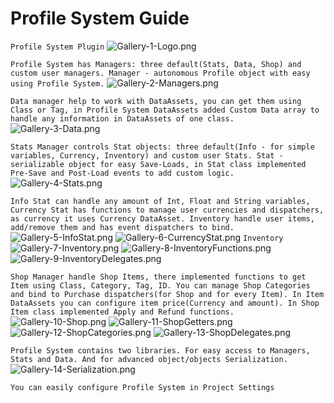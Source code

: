# Profile System Guide

```Profile System Plugin```
![Gallery-1-Logo.png](/Gallery-1-Logo.png)

```Profile System has Managers: three default(Stats, Data, Shop) and custom user managers. Manager - autonomous Profile object with easy using Profile System.```
![Gallery-2-Managers.png](/Gallery-2-Managers.png)

```Data manager help to work with DataAssets, you can get them using Class or Tag, in Profile System DataAssets added Custom Data array to handle any information in DataAssets of one class.```
![Gallery-3-Data.png](/Gallery-3-Data.png)

```Stats Manager controls Stat objects: three default(Info - for simple variables, Currency, Inventory) and custom user Stats. Stat - serializable object for easy Save-Loads, in Stat class implemented Pre-Save and Post-Load events to add custom logic.```
![Gallery-4-Stats.png](/Gallery-4-Stats.png)

```Info Stat can handle any amount of Int, Float and String variables, Currency Stat has functions to manage user currencies and dispatchers, as currency it uses Currency DataAsset. Inventory handle user items, add/remove them and has event dispatchers to bind.```
![Gallery-5-InfoStat.png](/Gallery-5-InfoStat.png)
![Gallery-6-CurrencyStat.png](/Gallery-6-CurrencyStat.png)
```Inventory```
![Gallery-7-Inventory.png](/Gallery-7-Inventory.png)
![Gallery-8-InventoryFunctions.png](/Gallery-8-InventoryFunctions.png)
![Gallery-9-InventoryDelegates.png](/Gallery-9-InventoryDelegates.png)

```Shop Manager handle Shop Items, there implemented functions to get Item using Class, Category, Tag, ID. You can manage Shop Categories and bind to Purchase dispatchers(for Shop and for every Item). In Item DataAssets you can configure item price(Currency and amount). In Shop Item class implemented Apply and Refund functions.```
![Gallery-10-Shop.png](/Gallery-10-Shop.png)
![Gallery-11-ShopGetters.png](/Gallery-11-ShopGetters.png)
![Gallery-12-ShopCategories.png](/Gallery-12-ShopCategories.png)
![Gallery-13-ShopDelegates.png](/Gallery-13-ShopDelegates.png)

```Profile System contains two libraries. For easy access to Managers, Stats and Data. And for advanced object/objects Serialization.```
![Gallery-14-Serialization.png](/Gallery-14-Serialization.png)

```You can easily configure Profile System in Project Settings```
